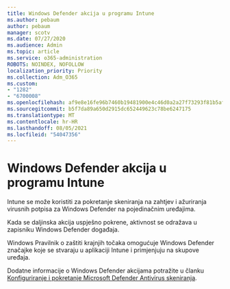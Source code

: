 ```yaml
---
title: Windows Defender akcija u programu Intune
ms.author: pebaum
author: pebaum
manager: scotv
ms.date: 07/27/2020
ms.audience: Admin
ms.topic: article
ms.service: o365-administration
ROBOTS: NOINDEX, NOFOLLOW
localization_priority: Priority
ms.collection: Adm_O365
ms.custom:
- "1282"
- "6700008"
ms.openlocfilehash: af9e8e16fe96b7460b19481900e4c46d0a2a27f73293f81b5af86131af40287a
ms.sourcegitcommit: b5f7da89a650d2915dc652449623c78be6247175
ms.translationtype: MT
ms.contentlocale: hr-HR
ms.lasthandoff: 08/05/2021
ms.locfileid: "54047356"
---
```

# <a name="windows-defender-actions-in-intune"></a>Windows Defender akcija u programu Intune

Intune se može koristiti za pokretanje skeniranja na zahtjev i ažuriranja virusnih potpisa za Windows Defender na pojedinačnim uređajima.

Kada se daljinska akcija uspješno pokrene, aktivnost se odražava u zapisniku Windows Defender događaja.

Windows Pravilnik o zaštiti krajnjih točaka omogućuje Windows Defender značajke koje se stvaraju u aplikaciji Intune i primjenjuju na skupove uređaja.

Dodatne informacije o Windows Defender akcijama potražite u članku [Konfiguriranje i pokretanje Microsoft Defender Antivirus skeniranja](https://docs.microsoft.com/windows/security/threat-protection/windows-defender-antivirus/run-scan-windows-defender-antivirus).